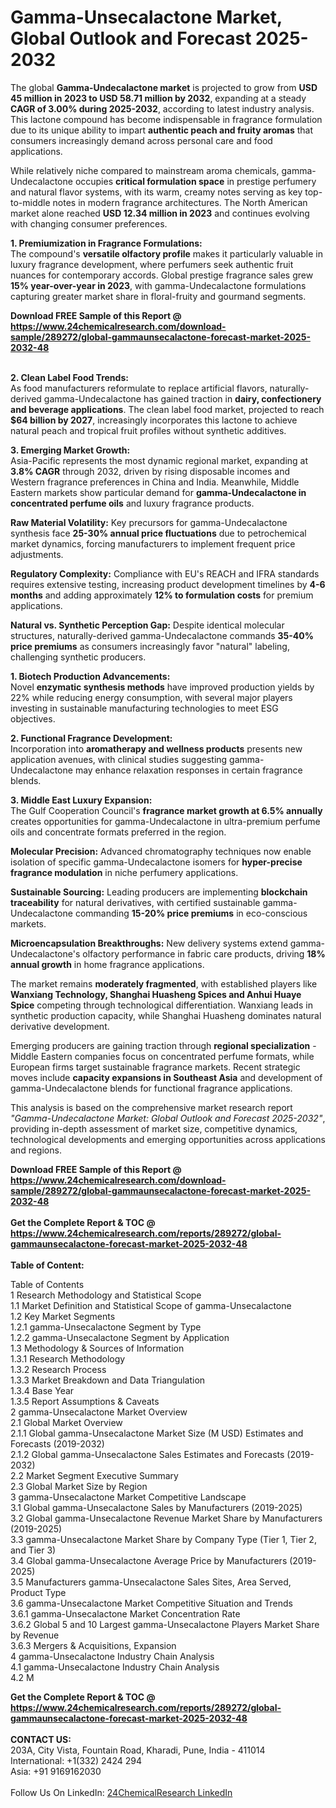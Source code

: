 <h1>Gamma-Unsecalactone Market, Global Outlook and Forecast 2025-2032</h1><p>The global <strong>Gamma-Undecalactone market</strong> is projected to grow from <strong>USD 45 million in 2023 to USD 58.71 million by 2032</strong>, expanding at a steady <strong>CAGR of 3.00% during 2025-2032</strong>, according to latest industry analysis. This lactone compound has become indispensable in fragrance formulation due to its unique ability to impart <strong>authentic peach and fruity aromas</strong> that consumers increasingly demand across personal care and food applications.</p><p>While relatively niche compared to mainstream aroma chemicals, gamma-Undecalactone occupies <strong>critical formulation space</strong> in prestige perfumery and natural flavor systems, with its warm, creamy notes serving as key top-to-middle notes in modern fragrance architectures. The North American market alone reached <strong>USD 12.34 million in 2023</strong> and continues evolving with changing consumer preferences.</p><p><strong>1. Premiumization in Fragrance Formulations:</strong><br>
The compound's <strong>versatile olfactory profile</strong> makes it particularly valuable in luxury fragrance development, where perfumers seek authentic fruit nuances for contemporary accords. Global prestige fragrance sales grew <strong>15% year-over-year in 2023</strong>, with gamma-Undecalactone formulations capturing greater market share in floral-fruity and gourmand segments.</p><div><b>Download FREE Sample of this Report @ 
            <a href="https://www.24chemicalresearch.com/download-sample/289272/global-gammaunsecalactone-forecast-market-2025-2032-48">
            https://www.24chemicalresearch.com/download-sample/289272/global-gammaunsecalactone-forecast-market-2025-2032-48</a></b></div><br><p><strong>2. Clean Label Food Trends:</strong><br>
As food manufacturers reformulate to replace artificial flavors, naturally-derived gamma-Undecalactone has gained traction in <strong>dairy, confectionery and beverage applications</strong>. The clean label food market, projected to reach <strong>$64 billion by 2027</strong>, increasingly incorporates this lactone to achieve natural peach and tropical fruit profiles without synthetic additives.</p><p><strong>3. Emerging Market Growth:</strong><br>
Asia-Pacific represents the most dynamic regional market, expanding at <strong>3.8% CAGR</strong> through 2032, driven by rising disposable incomes and Western fragrance preferences in China and India. Meanwhile, Middle Eastern markets show particular demand for <strong>gamma-Undecalactone in concentrated perfume oils</strong> and luxury fragrance products.</p><p><strong>Raw Material Volatility:</strong> Key precursors for gamma-Undecalactone synthesis face <strong>25-30% annual price fluctuations</strong> due to petrochemical market dynamics, forcing manufacturers to implement frequent price adjustments.</p><p><strong>Regulatory Complexity:</strong> Compliance with EU's REACH and IFRA standards requires extensive testing, increasing product development timelines by <strong>4-6 months</strong> and adding approximately <strong>12% to formulation costs</strong> for premium applications.</p><p><strong>Natural vs. Synthetic Perception Gap:</strong> Despite identical molecular structures, naturally-derived gamma-Undecalactone commands <strong>35-40% price premiums</strong> as consumers increasingly favor "natural" labeling, challenging synthetic producers.</p><p><strong>1. Biotech Production Advancements:</strong><br>
Novel <strong>enzymatic synthesis methods</strong> have improved production yields by 22% while reducing energy consumption, with several major players investing in sustainable manufacturing technologies to meet ESG objectives.</p><p><strong>2. Functional Fragrance Development:</strong><br>
Incorporation into <strong>aromatherapy and wellness products</strong> presents new application avenues, with clinical studies suggesting gamma-Undecalactone may enhance relaxation responses in certain fragrance blends.</p><p><strong>3. Middle East Luxury Expansion:</strong><br>
The Gulf Cooperation Council's <strong>fragrance market growth at 6.5% annually</strong> creates opportunities for gamma-Undecalactone in ultra-premium perfume oils and concentrate formats preferred in the region.</p><p><strong>Molecular Precision:</strong> Advanced chromatography techniques now enable isolation of specific gamma-Undecalactone isomers for <strong>hyper-precise fragrance modulation</strong> in niche perfumery applications.</p><p><strong>Sustainable Sourcing:</strong> Leading producers are implementing <strong>blockchain traceability</strong> for natural derivatives, with certified sustainable gamma-Undecalactone commanding <strong>15-20% price premiums</strong> in eco-conscious markets.</p><p><strong>Microencapsulation Breakthroughs:</strong> New delivery systems extend gamma-Undecalactone's olfactory performance in fabric care products, driving <strong>18% annual growth</strong> in home fragrance applications.</p><p>The market remains <strong>moderately fragmented</strong>, with established players like <strong>Wanxiang Technology, Shanghai Huasheng Spices and Anhui Huaye Spice</strong> competing through technological differentiation. Wanxiang leads in synthetic production capacity, while Shanghai Huasheng dominates natural derivative development.</p><p>Emerging producers are gaining traction through <strong>regional specialization</strong> - Middle Eastern companies focus on concentrated perfume formats, while European firms target sustainable fragrance markets. Recent strategic moves include <strong>capacity expansions in Southeast Asia</strong> and development of gamma-Undecalactone blends for functional fragrance applications.</p><p>This analysis is based on the comprehensive market research report <em>"Gamma-Undecalactone Market: Global Outlook and Forecast 2025-2032"</em>, providing in-depth assessment of market size, competitive dynamics, technological developments and emerging opportunities across applications and regions.</p><div><b>Download FREE Sample of this Report @ 
            <a href="https://www.24chemicalresearch.com/download-sample/289272/global-gammaunsecalactone-forecast-market-2025-2032-48">
            https://www.24chemicalresearch.com/download-sample/289272/global-gammaunsecalactone-forecast-market-2025-2032-48</a></b></div><br><div><b>Get the Complete Report & TOC @ 
            <a href="https://www.24chemicalresearch.com/reports/289272/global-gammaunsecalactone-forecast-market-2025-2032-48">
            https://www.24chemicalresearch.com/reports/289272/global-gammaunsecalactone-forecast-market-2025-2032-48</a></b></div><br>
            <b>Table of Content:</b><p>Table of Contents<br />
1 Research Methodology and Statistical Scope<br />
1.1 Market Definition and Statistical Scope of gamma-Unsecalactone<br />
1.2 Key Market Segments<br />
1.2.1 gamma-Unsecalactone Segment by Type<br />
1.2.2 gamma-Unsecalactone Segment by Application<br />
1.3 Methodology & Sources of Information<br />
1.3.1 Research Methodology<br />
1.3.2 Research Process<br />
1.3.3 Market Breakdown and Data Triangulation<br />
1.3.4 Base Year<br />
1.3.5 Report Assumptions & Caveats<br />
2 gamma-Unsecalactone Market Overview<br />
2.1 Global Market Overview<br />
2.1.1 Global gamma-Unsecalactone Market Size (M USD) Estimates and Forecasts (2019-2032)<br />
2.1.2 Global gamma-Unsecalactone Sales Estimates and Forecasts (2019-2032)<br />
2.2 Market Segment Executive Summary<br />
2.3 Global Market Size by Region<br />
3 gamma-Unsecalactone Market Competitive Landscape<br />
3.1 Global gamma-Unsecalactone Sales by Manufacturers (2019-2025)<br />
3.2 Global gamma-Unsecalactone Revenue Market Share by Manufacturers (2019-2025)<br />
3.3 gamma-Unsecalactone Market Share by Company Type (Tier 1, Tier 2, and Tier 3)<br />
3.4 Global gamma-Unsecalactone Average Price by Manufacturers (2019-2025)<br />
3.5 Manufacturers gamma-Unsecalactone Sales Sites, Area Served, Product Type<br />
3.6 gamma-Unsecalactone Market Competitive Situation and Trends<br />
3.6.1 gamma-Unsecalactone Market Concentration Rate<br />
3.6.2 Global 5 and 10 Largest gamma-Unsecalactone Players Market Share by Revenue<br />
3.6.3 Mergers & Acquisitions, Expansion<br />
4 gamma-Unsecalactone Industry Chain Analysis<br />
4.1 gamma-Unsecalactone Industry Chain Analysis<br />
4.2 M</p><div><b>Get the Complete Report & TOC @ 
            <a href="https://www.24chemicalresearch.com/reports/289272/global-gammaunsecalactone-forecast-market-2025-2032-48">
            https://www.24chemicalresearch.com/reports/289272/global-gammaunsecalactone-forecast-market-2025-2032-48</a></b></div><br><b>CONTACT US:</b><br>
            203A, City Vista, Fountain Road, Kharadi, Pune, India - 411014<br>
            International: +1(332) 2424 294<br>
            Asia: +91 9169162030 <br><br>
            Follow Us On LinkedIn: <a href="https://www.linkedin.com/company/24chemicalresearch/">24ChemicalResearch LinkedIn</a>